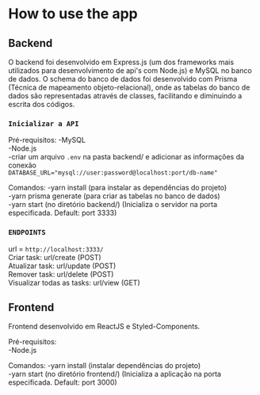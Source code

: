 # How to use the app

## Backend

O backend foi desenvolvido em Express.js (um dos frameworks mais utilizados para desenvolvimento de api's com Node.js) e MySQL no banco de dados.
O schema do banco de dados foi desenvolvido com Prisma (Técnica de mapeamento objeto-relacional), onde as tabelas do banco de dados são representadas através de classes, facilitando e diminuindo a escrita dos códigos.

### `Inicializar a API`
Pré-requisitos:
    -MySQL\
    -Node.js\
    -criar um arquivo `.env` na pasta backend/ e adicionar as informações da conexão\
        `DATABASE_URL="mysql://user:password@localhost:port/db-name"`

Comandos:
    -yarn install (para instalar as dependências do projeto)\
    -yarn prisma generate (para criar as tabelas no banco de dados)\
    -yarn start (no diretório backend/) (Inicializa o servidor na porta especificada. Default: port 3333)

### `ENDPOINTS`
url = `http://localhost:3333/`\
Criar task: url/create (POST)\
Atualizar task: url/update (POST)\
Remover task: url/delete (POST)\
Visualizar todas as tasks: url/view (GET)


## Frontend

Frontend desenvolvido em ReactJS e Styled-Components.

Pré-requisitos:\
    -Node.js

Comandos:
    -yarn install (instalar dependências do projeto)\
    -yarn start (no diretório frontend/) (Inicializa a aplicação na porta especificada. Default: port 3000)
